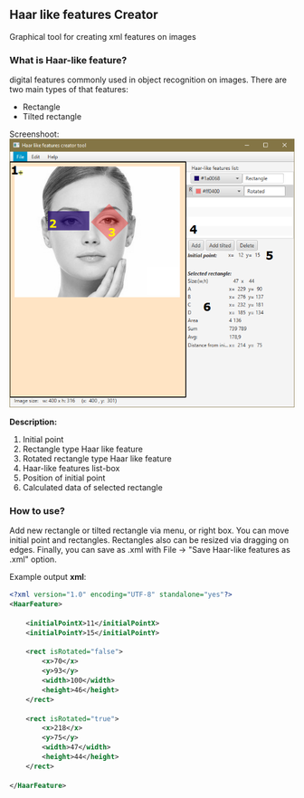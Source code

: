 Haar like features Creator
--------
Graphical tool for creating xml features on images


### What is Haar-like feature?
digital features commonly used in object recognition on images. There are two main types of that features:
 * Rectangle
 * Tilted rectangle


Screenshoot:
![Screenshot](docs/images/screenshot.png?raw=true "Screenshot Windows 10")

**Description:**
1. Initial point
2. Rectangle type Haar like feature
3. Rotated rectangle type Haar like feature
4. Haar-like features list-box
5. Position of initial point
6. Calculated data of selected rectangle

### How to use?

Add new rectangle or tilted rectangle via menu, or right box.
You can move initial point and rectangles. Rectangles also can be resized via dragging on edges.
Finally, you can save as .xml with File -> "Save Haar-like features as .xml" option.

Example output **xml**:
```xml
<?xml version="1.0" encoding="UTF-8" standalone="yes"?>
<HaarFeature>

    <initialPointX>11</initialPointX>
    <initialPointY>15</initialPointY>
    
    <rect isRotated="false">
        <x>70</x>
        <y>93</y>
        <width>100</width>
        <height>46</height>
    </rect>
    
    <rect isRotated="true">
        <x>218</x>
        <y>75</y>
        <width>47</width>
        <height>44</height>
    </rect>
    
</HaarFeature>
```